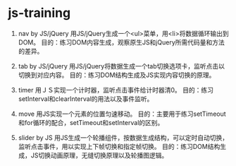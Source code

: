 # js-training
1. nav by JS/jQuery 
    用JS/jQuery生成一个\<ul\>菜单，用\<li\>将数据循环输出到DOM。
    目的：练习DOM内容生成，观察原生JS和jQuery所需代码量和方法的差异。

2. tab by JS/jQuery 
    用JS/jQuery将数据生成一个tab切换选项卡，监听点击以切换到对应内容。
    目的：练习DOM结构生成及JS实现内容切换的原理。

3. timer 
    用ＪＳ实现一个计时器，监听点击事件给计时器清0。
    目的：练习setInterval和clearInterval的用法以及事件监听。  

4. move 
    用JS实现一个元素的位置匀速移动。
    目的：主要用于练习setTimeout和for循环的配合，setTimeout和setInterval的区别。

5. slider by JS 
    用JS生成一个轮播组件，按数据生成结构，可以定时自动切换，监听点击事件，用以实现上下帧切换和指定帧切换。
    目的：练习DOM结构生成，JS切换动画原理，无缝切换原理以及轮播图逻辑。
